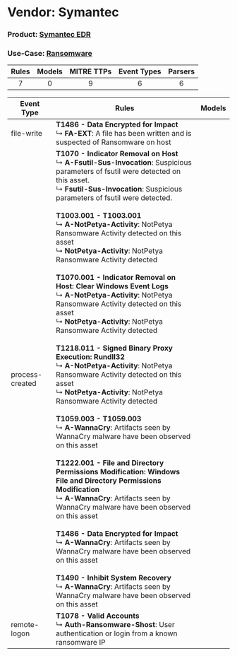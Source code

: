 Vendor: Symantec
================
### Product: [Symantec EDR](../ds_symantec_symantec_edr.md)
### Use-Case: [Ransomware](../../../../UseCases/uc_ransomware.md)

| Rules | Models | MITRE TTPs | Event Types | Parsers |
|:-----:|:------:|:----------:|:-----------:|:-------:|
|   7   |   0    |     9      |      6      |    6    |

| Event Type      | Rules    | Models |
| ---- | ---- | ------ |
| file-write      | <b>T1486 - Data Encrypted for Impact</b><br> ↳ <b>FA-EXT</b>: A file has been written and is suspected of Ransomware on host    |        |
| process-created | <b>T1070 - Indicator Removal on Host</b><br> ↳ <b>A-Fsutil-Sus-Invocation</b>: Suspicious parameters of fsutil were detected on this asset.<br> ↳ <b>Fsutil-Sus-Invocation</b>: Suspicious parameters of fsutil were detected.<br><br><b>T1003.001 - T1003.001</b><br> ↳ <b>A-NotPetya-Activity</b>: NotPetya Ransomware Activity detected on this asset<br> ↳ <b>NotPetya-Activity</b>: NotPetya Ransomware Activity detected<br><br><b>T1070.001 - Indicator Removal on Host: Clear Windows Event Logs</b><br> ↳ <b>A-NotPetya-Activity</b>: NotPetya Ransomware Activity detected on this asset<br> ↳ <b>NotPetya-Activity</b>: NotPetya Ransomware Activity detected<br><br><b>T1218.011 - Signed Binary Proxy Execution: Rundll32</b><br> ↳ <b>A-NotPetya-Activity</b>: NotPetya Ransomware Activity detected on this asset<br> ↳ <b>NotPetya-Activity</b>: NotPetya Ransomware Activity detected<br><br><b>T1059.003 - T1059.003</b><br> ↳ <b>A-WannaCry</b>: Artifacts seen by WannaCry malware have been observed on this asset<br><br><b>T1222.001 - File and Directory Permissions Modification: Windows File and Directory Permissions Modification</b><br> ↳ <b>A-WannaCry</b>: Artifacts seen by WannaCry malware have been observed on this asset<br><br><b>T1486 - Data Encrypted for Impact</b><br> ↳ <b>A-WannaCry</b>: Artifacts seen by WannaCry malware have been observed on this asset<br><br><b>T1490 - Inhibit System Recovery</b><br> ↳ <b>A-WannaCry</b>: Artifacts seen by WannaCry malware have been observed on this asset |        |
| remote-logon    | <b>T1078 - Valid Accounts</b><br> ↳ <b>Auth-Ransomware-Shost</b>: User authentication or login from a known ransomware IP    |        |